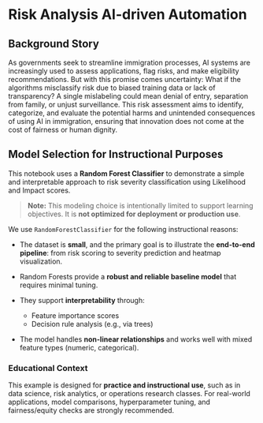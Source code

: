 # Risk Analysis AI-driven Automation

## Background Story

As governments seek to streamline immigration processes, AI systems are increasingly used to assess applications, flag risks, and make eligibility recommendations. But with this promise comes uncertainty: What if the algorithms misclassify risk due to biased training data or lack of transparency? A single mislabeling could mean denial of entry, separation from family, or unjust surveillance. This risk assessment aims to identify, categorize, and evaluate the potential harms and unintended consequences of using AI in immigration, ensuring that innovation does not come at the cost of fairness or human dignity.


## Model Selection for Instructional Purposes

This notebook uses a **Random Forest Classifier** to demonstrate a simple and interpretable approach to risk severity classification using Likelihood and Impact scores.

> **Note:** This modeling choice is intentionally limited to support learning objectives. It is **not optimized for deployment or production use**.

We use `RandomForestClassifier` for the following instructional reasons:

* The dataset is **small**, and the primary goal is to illustrate the **end-to-end pipeline**: from risk scoring to severity prediction and heatmap visualization.
* Random Forests provide a **robust and reliable baseline model** that requires minimal tuning.
* They support **interpretability** through:

  * Feature importance scores
  * Decision rule analysis (e.g., via trees)
* The model handles **non-linear relationships** and works well with mixed feature types (numeric, categorical).

### Educational Context

This example is designed for **practice and instructional use**, such as in data science, risk analytics, or operations research classes. For real-world applications, model comparisons, hyperparameter tuning, and fairness/equity checks are strongly recommended.


